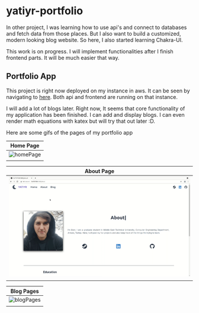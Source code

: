 # yatiyr-portfolio

In other project, I was learning how to use api's and connect to databases and fetch data from those places. But I also want to build a customized, modern looking blog website. So here, I also started learning Chakra-UI.

This work is on progress. I will implement functionalities after I finish frontend parts. It will be much easier that way.

## Portfolio App

This project is right now deployed on my instance in aws. It can be seen by navigating to [here](http://3.64.124.142/).
Both api and frontend are running on that instance.

I will add a lot of blogs later. Right now, It seems that core functionality of my application has been finished. I can
add and display blogs. I can even render math equations with katex but will try that out later :D.

Here are some gifs of the pages of my portfolio app

| **Home Page** |
|:--:|
|<img src="gifs/homePage.gif" alt="homePage" width="800"/>|
|  |

| **About Page** |
|:--:|
|<img src="gifs/aboutPage.gif" alt="aboutPage" width="800"/>|
|  |

| **Blog Pages** |
|:--:|
|<img src="gifs/blogPages.gif" alt="blogPages" width="800"/>|
|  |